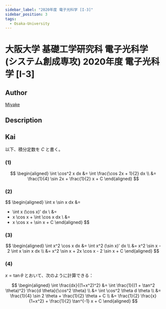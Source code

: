 ```yaml
---
sidebar_label: "2020年度 電子光科学 [I-3]"
sidebar_position: 3
tags:
  - Osaka-University
---
```

# 大阪大学 基礎工学研究科 電子光科学 (システム創成専攻) 2020年度 電子光科学 \[I-3\]

## **Author**
[Miyake](https://miyake.github.io/exams/index.html)

## **Description**

## **Kai**
以下、積分定数を $C$ と書く。

### (1)

$$
  \begin{aligned}
  \int \cos^2 x dx
  &=
  \int \frac{\cos 2x + 1}{2} dx
  \\
  &=
  \frac{1}{4} \sin 2x + \frac{1}{2} x + C
  \end{aligned}
$$

### (2)

$$
  \begin{aligned}
  \int x \sin x dx
  &=
  - \int x (\cos x)' dx
  \\
  &=
  - x \cos x + \int \cos x dx
  \\
  &=
  - x \cos x + \sin x + C
  \end{aligned}
$$

### (3)

$$
  \begin{aligned}
  \int x^2 \cos x dx
  &=
  \int x^2 (\sin x)' dx
  \\
  &=
  x^2 \sin x - 2 \int x \sin x dx
  \\
  &=
  x^2 \sin x + 2x \cos x - 2 \sin x + C
  \end{aligned}
$$

### (4)
$x = \tan \theta$ とおいて、次のように計算できる：

$$
  \begin{aligned}
  \int \frac{dx}{(1+x^2)^2}
  &=
  \int \frac{1}{(1 + \tan^2 \theta)^2} \frac{d \theta}{\cos^2 \theta}
  \\
  &=
  \int \cos^2 \theta d \theta
  \\
  &=
  \frac{1}{4} \sin 2 \theta + \frac{1}{2} \theta + C
  \\
  &=
  \frac{1}{2} \frac{x}{1+x^2} + \frac{1}{2} \tan^{-1} x + C
  \end{aligned}
$$